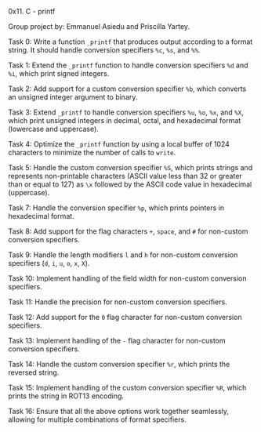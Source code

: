 0x11. C - printf

Group project by: Emmanuel Asiedu and Priscilla Yartey.

Task 0:
Write a function `_printf` that produces output according to a format string. It should handle conversion specifiers `%c`, `%s`, and `%%`.

Task 1:
Extend the `_printf` function to handle conversion specifiers `%d` and `%i`, which print signed integers.

Task 2:
Add support for a custom conversion specifier `%b`, which converts an unsigned integer argument to binary.

Task 3:
Extend `_printf` to handle conversion specifiers `%u`, `%o`, `%x`, and `%X`, which print unsigned integers in decimal, octal, and hexadecimal format (lowercase and uppercase).

Task 4:
Optimize the `_printf` function by using a local buffer of 1024 characters to minimize the number of calls to `write`.

Task 5:
Handle the custom conversion specifier `%S`, which prints strings and represents non-printable characters (ASCII value less than 32 or greater than or equal to 127) as `\x` followed by the ASCII code value in hexadecimal (uppercase).

Task 7:
Handle the conversion specifier `%p`, which prints pointers in hexadecimal format.

Task 8:
Add support for the flag characters `+`, `space`, and `#` for non-custom conversion specifiers.

Task 9:
Handle the length modifiers `l` and `h` for non-custom conversion specifiers (`d`, `i`, `u`, `o`, `x`, `X`).

Task 10:
Implement handling of the field width for non-custom conversion specifiers.

Task 11:
Handle the precision for non-custom conversion specifiers.

Task 12:
Add support for the `0` flag character for non-custom conversion specifiers.

Task 13:
Implement handling of the `-` flag character for non-custom conversion specifiers.

Task 14:
Handle the custom conversion specifier `%r`, which prints the reversed string.

Task 15:
Implement handling of the custom conversion specifier `%R`, which prints the string in ROT13 encoding.

Task 16:
Ensure that all the above options work together seamlessly, allowing for multiple combinations of format specifiers.

